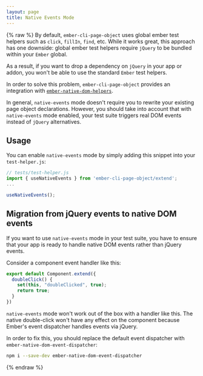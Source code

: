 ```yaml
---
layout: page
title: Native Events Mode
---
```


{% raw %}
By default, `ember-cli-page-object` uses global ember test helpers such as `click`, `fillIn`, `find`, etc.
While it works great, this approach has one downside: global ember test helpers require `jQuery` to be bundled within your `Ember` global.

As a result, if you want to drop a dependency on `jQuery` in your app or addon, you won't be able to use the standard `Ember` test helpers.

In order to solve this problem, `ember-cli-page-object` provides an integration with [`ember-native-dom-helpers`](https://github.com/cibernox/ember-native-dom-helpers).

In general, `native-events` mode doesn't require you to rewrite your existing page object declarations. However, you should take into account that with `native-events` mode enabled, your test suite triggers real DOM events instead of `jQuery` alternatives.

## Usage

You can enable `native-events` mode by simply adding this snippet into your `test-helper.js`:

```js
// tests/test-helper.js
import { useNativeEvents } from 'ember-cli-page-object/extend';
...

useNativeEvents();
```

## Migration from jQuery events to native DOM events

If you want to use `native-events` mode in your test suite, you have to ensure that your app is ready to handle native DOM events rather than jQuery events.

Consider a component event handler like this:

```js
export default Component.extend({
  doubleClick() {
    set(this, "doubleClicked", true);
    return true;
  }
})
```

`native-events` mode won't work out of the box with a handler like this. The native double-click won't have any effect on the component because Ember's event dispatcher handles events via jQuery.

In order to fix this, you should replace the default event dispatcher with `ember-native-dom-event-dispatcher`:

```sh
npm i --save-dev ember-native-dom-event-dispatcher
```

{% endraw %}
